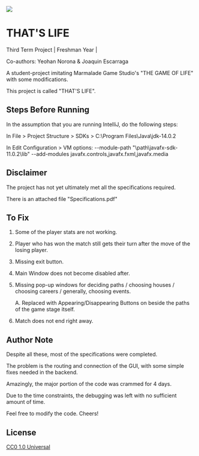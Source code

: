 ![](images/BACKGROUND%20.png)

# THAT'S LIFE
Third Term Project | Freshman Year | 

Co-authors: Yeohan Norona & Joaquin Escarraga 

A student-project imitating Marmalade Game Studio's 
"THE GAME OF LIFE" with some modifications.

This project is called "THAT'S LIFE". 

## Steps Before Running
In the assumption that you are running IntelliJ, do the following steps: 

  In File > Project Structure > SDKs > C:\Program Files\Java\jdk-14.0.2
  
  In Edit Configuration > VM options: --module-path "\path\javafx-sdk-11.0.2\lib" --add-modules javafx.controls,javafx.fxml,javafx.media

## Disclaimer
The project has not yet ultimately met all the specifications required.

There is an attached file "Specifications.pdf" 

## To Fix 

1. Some of the player stats are not working.
2. Player who has won the match still gets their turn after the move of the losing player.
3. Missing exit button.
4. Main Window does not become disabled after.
5. Missing pop-up windows for deciding paths / choosing houses / choosing careers / generally, choosing events.
   
   A. Replaced with Appearing/Disappearing Buttons on beside the paths of the game stage itself.
   
6. Match does not end right away.

## Author Note
Despite all these, most of the specifications were completed. 

The problem is the routing and connection of the GUI, with some simple fixes needed in the backend.


Amazingly, the major portion of the code was crammed for 4 days. 

Due to the time constraints, the debugging was left with no sufficient amount of time.

Feel free to modify the code. Cheers! 

## License
[CC0 1.0 Universal](https://choosealicense.com/licenses/cc0-1.0/)
